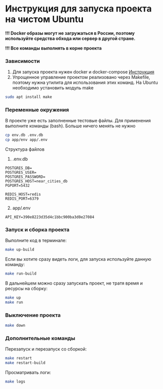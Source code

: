 # Инструкция для запуска проекта на чистом Ubuntu

**!!! Docker образы могут не загружаться в России, поэтому используйте средства обхода или сервер в другой стране.**

**!!! Все команды выполнять в корне проекта**

### Зависимости

1. Для запуска проекта нужен docker и docker-compose [Инструкция](Docker.md)
2. Упрощенное управление проектом реализовано через Makefile, поэтому нужна утилита для использования этих команд. На Ubuntu необходимо установить модуль make

```bash
sudo apt install make
```

### Переменные окружения

В проекте уже есть заполненные тестовые файлы. Для применения выполните команды (bash). Больше ничего менять не нужно

```bash
cp env.db .env.db
cp app/env app/.env
```

Структура файлов

1. .env.db

```
POSTGRES_DB=
POSTGRES_USER=
POSTGRES_PASSWORD=
POSTGRES_HOST=near_cities_db
PGPORT=5432

REDIS_HOST=redis
REDIS_PORT=6379
```

2. app/.env

```
API_KEY=390e8223d35d4c1bbc900ba3d0e27084
```

### Запуск и сборка проекта

Выполните код в терминале:

```bash
make up-build
```

Если вы хотите сразу видеть логи, для запуска используйте данную команду:

```bash
make run-build
```

В дальнейшем можно сразу запускать проект, не тратя время и ресурсы на сборку:

```bash
make up
make run
```

### Выключение проекта

```bash
make down
```

### Дополнительные команды

Перезапуск и перезапуск со сборкой:

```bash
make restart
make restart-build
```

Просматривать логи:

```bash
make logs
```
